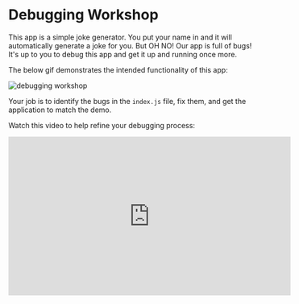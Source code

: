 # Debugging Workshop

This app is a simple joke generator. You put your name in and it will
automatically generate a joke for you. But OH NO! Our app is full of bugs! It's
up to you to debug this app and get it up and running once more.

The below gif demonstrates the intended functionality of this app:

![debugging workshop](https://raw.githubusercontent.com/learn-co-curriculum/debugging-workshop/master/debuggingworkshop.gif "Debugging Workshop gif")

Your job is to identify the bugs in the `index.js` file, fix them, and get
the application to match the demo.

Watch this video to help refine your debugging process:

<iframe width="560" height="315" src="https://www.youtube.com/embed/WGlUUCILYGk" frameborder="0" allow="accelerometer; autoplay; encrypted-media; gyroscope; picture-in-picture" allowfullscreen></iframe>
